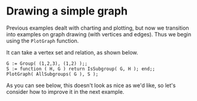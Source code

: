 
# Drawing a simple graph

Previous examples dealt with charting and plotting, but now we
transition into examples on graph drawing (with vertices and
edges).  Thus we begin using the `PlotGraph` function.

It can take a vertex set and relation, as shown below.

```
G := Group( (1,2,3), (1,2) );;
S := function ( H, G ) return IsSubgroup( G, H ); end;;
PlotGraph( AllSubgroups( G ), S );
```

As you can see below, this doesn't look as nice as we'd like, so
let's consider how to improve it in the next example.


